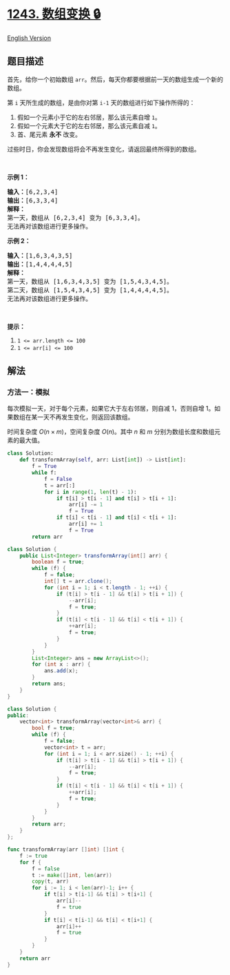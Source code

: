 # [1243. 数组变换 🔒](https://leetcode.cn/problems/array-transformation)

[English Version](/solution/1200-1299/1243.Array%20Transformation/README_EN.md)

<!-- tags:数组,模拟 -->

<!-- difficulty:简单 -->

## 题目描述

<!-- 这里写题目描述 -->

<p>首先，给你一个初始数组 <code>arr</code>。然后，每天你都要根据前一天的数组生成一个新的数组。</p>

<p>第&nbsp;<code>i</code>&nbsp;天所生成的数组，是由你对第&nbsp;<code>i-1</code>&nbsp;天的数组进行如下操作所得的：</p>

<ol>
	<li>假如一个元素小于它的左右邻居，那么该元素自增 <code>1</code>。</li>
	<li>假如一个元素大于它的左右邻居，那么该元素自减 <code>1</code>。</li>
	<li>首、尾元素 <strong>永不</strong>&nbsp;改变。</li>
</ol>

<p>过些时日，你会发现数组将会不再发生变化，请返回最终所得到的数组。</p>

<p>&nbsp;</p>

<p><strong>示例 1：</strong></p>

<pre><strong>输入：</strong>[6,2,3,4]
<strong>输出：</strong>[6,3,3,4]
<strong>解释：</strong>
第一天，数组从 [6,2,3,4] 变为 [6,3,3,4]。
无法再对该数组进行更多操作。
</pre>

<p><strong>示例 2：</strong></p>

<pre><strong>输入：</strong>[1,6,3,4,3,5]
<strong>输出：</strong>[1,4,4,4,4,5]
<strong>解释：</strong>
第一天，数组从 [1,6,3,4,3,5] 变为 [1,5,4,3,4,5]。
第二天，数组从 [1,5,4,3,4,5] 变为 [1,4,4,4,4,5]。
无法再对该数组进行更多操作。
</pre>

<p>&nbsp;</p>

<p><strong>提示：</strong></p>

<ol>
	<li><code>1 &lt;= arr.length &lt;= 100</code></li>
	<li><code>1 &lt;= arr[i] &lt;= 100</code></li>
</ol>

## 解法

### 方法一：模拟

每次模拟一天，对于每个元素，如果它大于左右邻居，则自减 1，否则自增 1。如果数组在某一天不再发生变化，则返回该数组。

时间复杂度 $O(n \times m)$，空间复杂度 $O(n)$。其中 $n$ 和 $m$ 分别为数组长度和数组元素的最大值。

<!-- tabs:start -->

```python
class Solution:
    def transformArray(self, arr: List[int]) -> List[int]:
        f = True
        while f:
            f = False
            t = arr[:]
            for i in range(1, len(t) - 1):
                if t[i] > t[i - 1] and t[i] > t[i + 1]:
                    arr[i] -= 1
                    f = True
                if t[i] < t[i - 1] and t[i] < t[i + 1]:
                    arr[i] += 1
                    f = True
        return arr
```

```java
class Solution {
    public List<Integer> transformArray(int[] arr) {
        boolean f = true;
        while (f) {
            f = false;
            int[] t = arr.clone();
            for (int i = 1; i < t.length - 1; ++i) {
                if (t[i] > t[i - 1] && t[i] > t[i + 1]) {
                    --arr[i];
                    f = true;
                }
                if (t[i] < t[i - 1] && t[i] < t[i + 1]) {
                    ++arr[i];
                    f = true;
                }
            }
        }
        List<Integer> ans = new ArrayList<>();
        for (int x : arr) {
            ans.add(x);
        }
        return ans;
    }
}
```

```cpp
class Solution {
public:
    vector<int> transformArray(vector<int>& arr) {
        bool f = true;
        while (f) {
            f = false;
            vector<int> t = arr;
            for (int i = 1; i < arr.size() - 1; ++i) {
                if (t[i] > t[i - 1] && t[i] > t[i + 1]) {
                    --arr[i];
                    f = true;
                }
                if (t[i] < t[i - 1] && t[i] < t[i + 1]) {
                    ++arr[i];
                    f = true;
                }
            }
        }
        return arr;
    }
};
```

```go
func transformArray(arr []int) []int {
	f := true
	for f {
		f = false
		t := make([]int, len(arr))
		copy(t, arr)
		for i := 1; i < len(arr)-1; i++ {
			if t[i] > t[i-1] && t[i] > t[i+1] {
				arr[i]--
				f = true
			}
			if t[i] < t[i-1] && t[i] < t[i+1] {
				arr[i]++
				f = true
			}
		}
	}
	return arr
}
```

<!-- tabs:end -->

<!-- end -->
